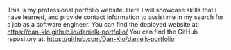 This is my professional portfolio website. Here I will showcase skills that I have learned, and provide contact information to assist me in my search for a job as a software engineer.
You can find the deployed website at: https://dan-klo.github.io/danielk-portfolio/
You can find the GitHub repository at: https://github.com/Dan-Klo/danielk-portfolio

